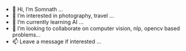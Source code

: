 - 👋 Hi, I’m Somnath ...
- 👀 I’m interested in photography, travel ...
- 🌱 I’m currently learning AI ...
- 💞️ I’m looking to collaborate on computer vision, nlp, opencv based problems...
- 📫 Leave a message if interested ...

<!---
Somroy1993/Somroy1993 is a ✨ special ✨ repository because its `README.md` (this file) appears on your GitHub profile.
You can click the Preview link to take a look at your changes.
--->
